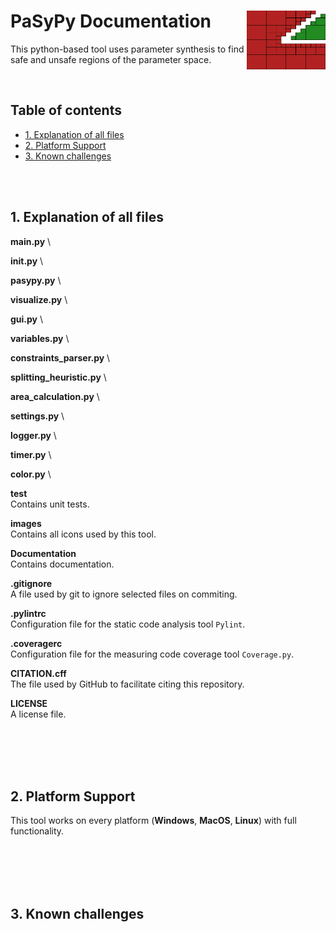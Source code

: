 # PaSyPy Documentation <img align="right" width="25%" height="25%" src="images/PaSyPy_logo.png" />
This python-based tool uses parameter synthesis to find safe and unsafe regions of the parameter space.

<br/>

## Table of contents
- [1. Explanation of all files](#1-Explanation-of-all-files)
- [2. Platform Support](#2-Platform-Support)
- [3. Known challenges](#3-Known-challenges)

<br/> <br/>

## 1. Explanation of all files
**__main__.py** \


**__init__.py** \


**pasypy.py** \


**visualize.py** \


**gui.py** \


**variables.py** \


**constraints_parser.py** \


**splitting_heuristic.py** \


**area_calculation.py** \


**settings.py** \


**logger.py** \


**timer.py** \


**color.py** \


**test** \
Contains unit tests.

**images** \
Contains all icons used by this tool.

**Documentation** \
Contains documentation.

**.gitignore** \
A file used by git to ignore selected files on commiting.

**.pylintrc** \
Configuration file for the static code analysis tool `Pylint`.

**.coveragerc** \
Configuration file for the measuring code coverage tool `Coverage.py`.

**CITATION.cff** \
The file used by GitHub to facilitate citing this repository.

**LICENSE** \
A license file.

<br/> <br/> <br/> <br/>

## 2. Platform Support
This tool works on every platform (**Windows**, **MacOS**, **Linux**) with full functionality.

<br/> <br/> <br/> <br/>

## 3. Known challenges
